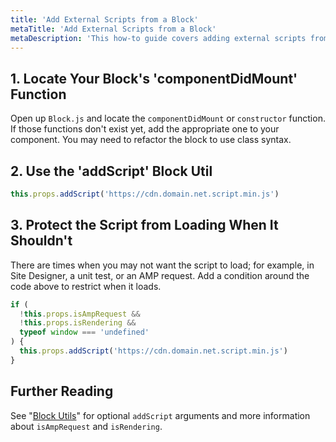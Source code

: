 ```yaml
---
title: 'Add External Scripts from a Block'
metaTitle: 'Add External Scripts from a Block'
metaDescription: 'This how-to guide covers adding external scripts from a block in Element.'
---
```


## 1. Locate Your Block's 'componentDidMount' Function

Open up `Block.js` and locate the `componentDidMount` or `constructor` function. If those functions don't exist yet, add the appropriate one to your component. You may need to refactor the block to use class syntax.

## 2. Use the 'addScript' Block Util

```javascript
this.props.addScript('https://cdn.domain.net.script.min.js')
```

## 3. Protect the Script from Loading When It Shouldn't

There are times when you may not want the script to load; for example, in Site Designer, a unit test, or an AMP request. Add a condition around the code above to restrict when it loads.

```javascript
if (
  !this.props.isAmpRequest &&
  !this.props.isRendering &&
  typeof window === 'undefined'
) {
  this.props.addScript('https://cdn.domain.net.script.min.js')
}
```

## Further Reading

See "[Block Utils](/references/block-utils#addscript)" for optional `addScript` arguments and more information about `isAmpRequest` and `isRendering`.
